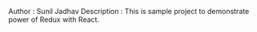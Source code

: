 Author : Sunil Jadhav
Description : This is sample project to demonstrate power of Redux with React.
